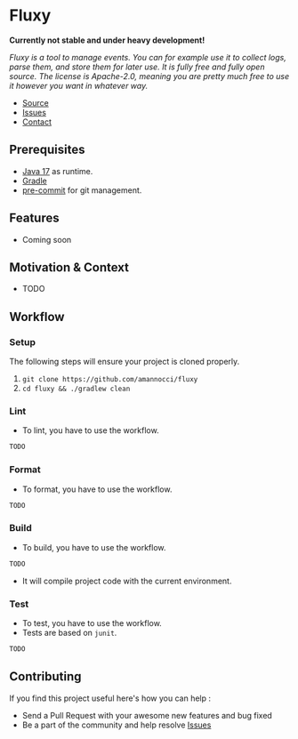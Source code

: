 # Fluxy

__Currently not stable and under heavy development!__

*Fluxy is a tool to manage events. You can for example use it to collect logs, parse them, and store them for later use.
It is fully free and fully open source. The license is Apache-2.0, meaning you are pretty much free to use it however you want in whatever way.*
* [Source](https://github.com/amannocci/fluxy)
* [Issues](https://github.com/amannocci/fluxy/issues)
* [Contact](mailto:adrien.mannocci@gmail.com)

## Prerequisites
* [Java 17](https://www.oracle.com/technetwork/java/javase/downloads/index.html) as runtime.
* [Gradle](https://gradle.org/)
* [pre-commit](https://pre-commit.com/) for git management.

## Features
* Coming soon

## Motivation & Context
* TODO

## Workflow

### Setup
The following steps will ensure your project is cloned properly.
1. `git clone https://github.com/amannocci/fluxy`
2. `cd fluxy && ./gradlew clean`

### Lint
* To lint, you have to use the workflow.

```bash
TODO
```

### Format
* To format, you have to use the workflow.

```bash
TODO
```

### Build
* To build, you have to use the workflow.

```bash
TODO
```

* It will compile project code with the current environment.

### Test
* To test, you have to use the workflow.
* Tests are based on `junit`.

```bash
TODO
```

## Contributing
If you find this project useful here's how you can help :

* Send a Pull Request with your awesome new features and bug fixed
* Be a part of the community and help resolve [Issues](https://github.com/amannocci/fluxy/issues)
